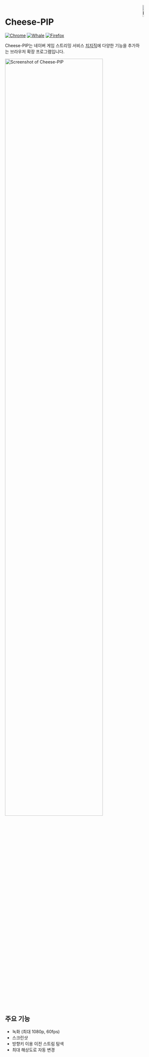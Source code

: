 <a href="https://pip.kosame.dev">
  <img src="https://github.com/khk4912/Chzzk-PIP/blob/a21f2f862804efe6e732903b2373d9806e557a44/public/logos/logo.png?raw=true" alt="Icon of Cheese-PIP" width="10%" align="right">
</a>

# Cheese-PIP

[![Chrome](https://img.shields.io/badge/Chrome-%23212121?style=for-the-badge&logo=googlechrome&logoColor=white)](https://chromewebstore.google.com/detail/chzzk-pip/gkgpbobdiaaodjbmgdankimklclnagio?hl=ko) [![Whale](https://img.shields.io/badge/Whale-%23212121?style=for-the-badge&logo=naver&logoColor=white)](https://store.whale.naver.com/detail/mponnibhahidopdafipbmdgliijajjni) [![Firefox](https://img.shields.io/badge/Firefox-%23212121?style=for-the-badge&logo=firefoxbrowser&logoColor=white)](https://addons.mozilla.org/en-US/firefox/addon/chzzk-pip/)

Cheese-PIP는 네이버 게임 스트리밍 서비스 [치지직](https://chzzk.naver.com)에 다양한 기능을 추가하는 브라우저 확장 프로그램입니다.

<img width="80%" alt="Screenshot of Cheese-PIP" src="https://github.com/user-attachments/assets/9b725d3e-70a3-4933-bc7c-79a7293c2ae4">

## 주요 기능

- 녹화 (최대 1080p, 60fps)
- 스크린샷
- 방향키 이용 이전 스트림 탐색
- 최대 해상도로 자동 변경
